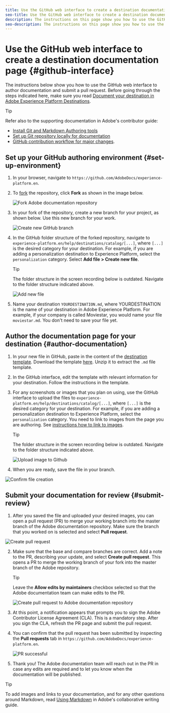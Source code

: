 ```yaml
---
title: Use the GitHub web interface to create a destination documentation page 
seo-title: Use the GitHub web interface to create a destination documentation page 
description: The instructions on this page show you how to use the GitHub web interface to author documentation and submit a pull request.
seo-description: The instructions on this page show you how to use the GitHub web interface to author documentation and submit a pull request.
---
```


# Use the GitHub web interface to create a destination documentation page {#github-interface}

The instructions below show you how to use the GitHub web interface to author documentation and submit a pull request. Before going through the steps indicated here, make sure you read [Document your destination in Adobe Experience Platform Destinations](/help/docs-framework/documentation-instructions.md).

>[!TIP]
>
>Refer also to the supporting documentation in Adobe's contributor guide:
>* [Install Git and Markdown Authoring tools](https://docs.adobe.com/content/help/en/contributor/contributor-guide/setup/install-tools.html)
>* [Set up Git repository locally for documentation](https://docs.adobe.com/content/help/en/contributor/contributor-guide/setup/local-repo.html)
>* [GitHub contribution workflow for major changes](https://docs.adobe.com/content/help/en/contributor/contributor-guide/setup/full-workflow.html).

## Set up your GitHub authoring environment {#set-up-environment}

1. In your browser, navigate to `https://github.com/AdobeDocs/experience-platform.en`.
2. To [fork](https://docs.adobe.com/content/help/en/contributor/contributor-guide/setup/local-repo.html#fork-the-repository) the repository, click **Fork** as shown in the image below.

   ![Fork Adobe documentation repository](/help/docs-framework/assets/ssd-fork-repo.png)

3. In your fork of the repository, create a new branch for your project, as shown below. Use this new branch for your work.

   ![Create new GitHub branch](/help/docs-framework/assets/new-branch-github.gif)

4. In the GitHub folder structure of the forked repository, navigate to `experience-platform.en/help/destinations/catalog/[...]`, where `[...]` is the desired category for your destination. For example, if you are adding a personalization destination to Experience Platform, select the `personalization` category. Select **Add file > Create new file**.

   >[!TIP]
   >
   >The folder structure in the screen recording below is outdated. Navigate to the folder structure indicated above.

   ![Add new file](/help/docs-framework/assets/github-navigate-and-create-file.gif)

5. Name your destination `YOURDESTINATION.md`, where YOURDESTINATION is the name of your destination in Adobe Experience Platform. For example, if your company is called Moviestar, you would name your file `moviestar.md`. You don't need to save your file yet.

## Author the documentation page for your destination {#author-documentation}

1. In your new file in GitHub, paste in the content of the [destination template](/help/docs-framework/self-service-template.md). Download the template [here](assets/yourdestination-template.md.zip). Unzip it to extract the `.md` file template.
2. In the GitHub interface, edit the template with relevant information for your destination. Follow the instructions in the template.
3. For any screenshots or images that you plan on using, use the GitHub interface to upload the files to `experience-platform.en/help/destinations/catalog/[...]`, where `[...]` is the desired category for your destination. For example, if you are adding a personalization destination to Experience Platform, select the `personalization` category. You need to link to images from the page you are authoring. See [instructions how to link to images](https://docs.adobe.com/content/help/en/contributor/contributor-guide/writing-essentials/linking.html#link-to-images).
   
   >[!TIP]
   >
   >The folder structure in the screen recording below is outdated. Navigate to the folder structure indicated above.

   ![Upload image to Github](/help/docs-framework/assets/upload-image.gif)

4.  When you are ready, save the file in your branch.

   ![Confirm file creation](/help/docs-framework/assets/ssd-confirm-file-creation.png)

## Submit your documentation for review {#submit-review}

1.  After you saved the file and uploaded your desired images, you can open a pull request (PR) to merge your working branch into the master branch of the Adobe documentation repository. Make sure the branch that you worked on is selected and select **Pull request**.
   
   ![Create pull request](/help/docs-framework/assets/ssd-create-pull-request-1.png)

2. Make sure that the base and compare branches are correct. Add a note to the PR, describing your update, and select **Create pull request**. This opens a PR to merge the working branch of your fork into the master branch of the Adobe repository. 
   
   >[!TIP]
   >
   >Leave the **Allow edits by maintainers** checkbox selected so that the Adobe documentation team can make edits to the PR. 
   
   ![Create pull request to Adobe documentation repository](/help/docs-framework/assets/ssd-create-pull-request-2.png)

3. At this point, a notification appears that prompts you to sign the Adobe Contributor License Agreement (CLA). This is a mandatory step. After you sign the CLA, refresh the PR page and submit the pull request.

4. You can confirm that the pull request has been submitted by inspecting the **Pull requests** tab in `https://github.com/AdobeDocs/experience-platform.en`.

   ![PR successful](/help/docs-framework/assets/ssd-pr-successful.png)

5. Thank you! The Adobe documentation team will reach out in the PR in case any edits are required and to let you know when the documentation will be published.

>[!TIP]
>
>To add images and links to your documentation, and for any other questions around Markdown, read [Using Markdown](https://docs.adobe.com/content/help/en/contributor/contributor-guide/writing-essentials/markdown.html) in Adobe's collaborative writing guide.